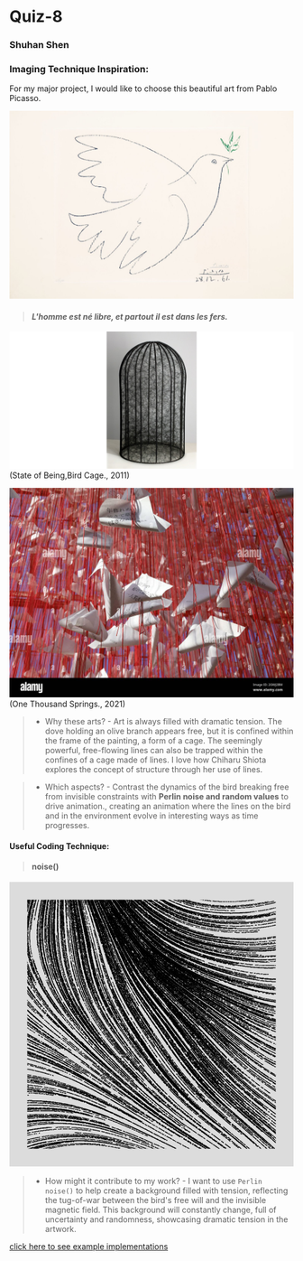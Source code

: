 # Quiz-8
### Shuhan Shen

### Imaging Technique Inspiration: 
For my major project, I would like to choose this beautiful art from Pablo Picasso.

![Dove of peace](readmeimages/Pablo_Picasso_Dove_of_peace.jpg)


>#### *L'homme est né libre, et partout il est dans les fers.*

<!-- This painting is composed of seemingly random yet precise and powerful lines, it reminds me of another artist who creates deeply moving works through the use of lines— **Chiharu Shiota**. -->


![cage](readmeimages/cage.png)
(State of Being,Bird Cage., 2011)

![1000 birds](readmeimages/birdLines.jpg)
(One Thousand Springs., 2021) 


>- Why these arts?
    - Art is always filled with dramatic tension. The dove holding an olive branch appears free, but it is confined within the frame of the painting, a form of a cage. The seemingly powerful, free-flowing lines can also be trapped within the confines of a cage made of lines. I love how Chiharu Shiota explores the concept of structure through her use of lines.


>- Which aspects?
    - Contrast the dynamics of the bird breaking free from invisible constraints with **Perlin noise and random values** to drive animation., creating an animation where the lines on the bird and in the environment evolve in interesting ways as time progresses.
  

#### Useful Coding Technique:
>#### noise()
![noise](readmeimages/noise.png)

>- How might it contribute to my work?
    - I want to use `Perlin noise()` to help create a background filled with tension, reflecting the tug-of-war between the bird's free will and the invisible magnetic field. This background will constantly change, full of uncertainty and randomness, showcasing dramatic tension in the artwork.


[click here to see example implementations](https://www.gorillasun.de/blog/perlin-noise-flow-fields-in-processing-part-i/)
















